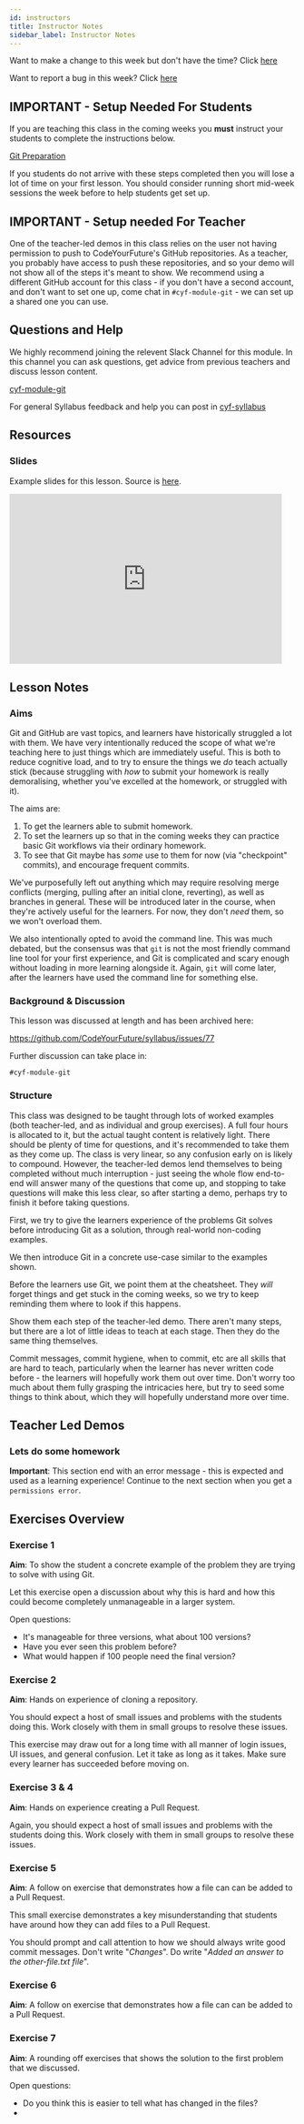 ```yaml
---
id: instructors
title: Instructor Notes
sidebar_label: Instructor Notes
---
```


Want to make a change to this week but don't have the time? Click [here](https://github.com/CodeYourFuture/syllabus/issues/new?assignees=&labels=enhancement&template=change-request.md&title=)

Want to report a bug in this week? Click [here](https://github.com/CodeYourFuture/syllabus/issues/new?assignees=&labels=bug&template=bug-report.md&title=)

## IMPORTANT - Setup Needed For Students

If you are teaching this class in the coming weeks you **must** instruct your students to complete the instructions below.

[Git Preparation](./preparation)

If you students do not arrive with these steps completed then you will lose a lot of time on your first lesson. You should consider running short mid-week sessions the week before to help students get set up.

## IMPORTANT - Setup needed For Teacher

One of the teacher-led demos in this class relies on the user not having permission to push to CodeYourFuture's GitHub repositories. As a teacher, you probably have access to push these repositories, and so your demo will not show all of the steps it's meant to show. We recommend using a different GitHub account for this class - if you don't have a second account, and don't want to set one up, come chat in `#cyf-module-git` - we can set up a shared one you can use.

## Questions and Help

We highly recommend joining the relevent Slack Channel for this module. In this channel you can ask questions, get advice from previous teachers and discuss lesson content.

[cyf-module-git](https://codeyourfuture.slack.com/archives/C01DANTAGRK)

For general Syllabus feedback and help you can post in [cyf-syllabus](https://codeyourfuture.slack.com/archives/C012UUW69S8)

## Resources

### Slides

Example slides for this lesson. Source is [here](https://docs.google.com/presentation/d/1zqXv_78uzEGyTErx8zQwYmWG7aGIg6pnTn-3xSIVjhY/edit#slide=id.g7df9eebc96_0_290).

<iframe src="https://docs.google.com/presentation/d/e/2PACX-1vRXRL4f2rcCw_bw0GYSo-CfGJrD5Wi3R1RqgA7tpQRWgCNTMt3CyAAQoRquAruIcUH9gzAL_v5E6YXZ/embed?start=false&loop=false&delayms=3000" frameborder="0" width="480" height="299" allowfullscreen="true" mozallowfullscreen="true" webkitallowfullscreen="true"></iframe>

## Lesson Notes

### Aims

Git and GitHub are vast topics, and learners have historically struggled a lot with them. We have very intentionally reduced the scope of what we're teaching here to just things which are immediately useful. This is both to reduce cognitive load, and to try to ensure the things we _do_ teach actually stick (because struggling with _how_ to submit your homework is really demoralising, whether you've excelled at the homework, or struggled with it).

The aims are:

1. To get the learners able to submit homework.
2. To set the learners up so that in the coming weeks they can practice basic Git workflows via their ordinary homework.
3. To see that Git maybe has _some_ use to them for now (via "checkpoint" commits), and encourage frequent commits.

We've purposefully left out anything which may require resolving merge conflicts (merging, pulling after an initial clone, reverting), as well as branches in general. These will be introduced later in the course, when they're actively useful for the learners. For now, they don't _need_ them, so we won't overload them.

We also intentionally opted to avoid the command line. This was much debated, but the consensus was that `git` is not the most friendly command line tool for your first experience, and Git is complicated and scary enough without loading in more learning alongside it. Again, `git` will come later, after the learners have used the command line for something else.

### Background & Discussion

This lesson was discussed at length and has been archived here:

https://github.com/CodeYourFuture/syllabus/issues/77

Further discussion can take place in:

`#cyf-module-git`

### Structure

This class was designed to be taught through lots of worked examples (both teacher-led, and as individual and group exercises). A full four hours is allocated to it, but the actual taught content is relatively light. There should be plenty of time for questions, and it's recommended to take them as they come up. The class is very linear, so any confusion early on is likely to compound. However, the teacher-led demos lend themselves to being completed without much interruption - just seeing the whole flow end-to-end will answer many of the questions that come up, and stopping to take questions will make this less clear, so after starting a demo, perhaps try to finish it before taking questions.

First, we try to give the learners experience of the problems Git solves before introducing Git as a solution, through real-world non-coding examples.

We then introduce Git in a concrete use-case similar to the examples shown.

Before the learners use Git, we point them at the cheatsheet. They _will_ forget things and get stuck in the coming weeks, so we try to keep reminding them where to look if this happens.

Show them each step of the teacher-led demo. There aren't many steps, but there are a lot of little ideas to teach at each stage. Then they do the same thing themselves.

Commit messages, commit hygiene, when to commit, etc are all skills that are hard to teach, particularly when the learner has never written code before - the learners will hopefully work them out over time. Don't worry too much about them fully grasping the intricacies here, but try to seed some things to think about, which they will hopefully understand more over time.

## Teacher Led Demos

### Lets do some homework

**Important**: This section end with an error message - this is expected and used as a learning experience! Continue to the next section when you get a `permissions error`.

## Exercises Overview

### Exercise 1

**Aim**: To show the student a concrete example of the problem they are trying to solve with using Git.

Let this exercise open a discussion about why this is hard and how this could become completely unmanageable in a larger system.

Open questions:

- It's manageable for three versions, what about 100 versions?
- Have you ever seen this problem before?
- What would happen if 100 people need the final version?

### Exercise 2

**Aim**: Hands on experience of cloning a repository.

You should expect a host of small issues and problems with the students doing this. Work closely with them in small groups to resolve these issues.

This exercise may draw out for a long time with all manner of login issues, UI issues, and general confusion. Let it take as long as it takes. Make sure every learner has succeeded before moving on.

### Exercise 3 & 4

**Aim**: Hands on experience creating a Pull Request.

Again, you should expect a host of small issues and problems with the students doing this. Work closely with them in small groups to resolve these issues.

### Exercise 5

**Aim**: A follow on exercise that demonstrates how a file can can be added to a Pull Request.

This small exercise demonstrates a key misunderstanding that students have around how they can add files to a Pull Request.

You should prompt and call attention to how we should always write good commit messages. Don't write "_Changes_". Do write "_Added an answer to the other-file.txt file_".

### Exercise 6

**Aim**: A follow on exercise that demonstrates how a file can can be added to a Pull Request.

### Exercise 7

**Aim**: A rounding off exercises that shows the solution to the first problem that we discussed.

Open questions:

- Do you think this is easier to tell what has changed in the files?
-
